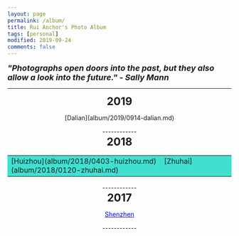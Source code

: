 ```yaml
---
layout: page
permalink: /album/
title: Rui Anchor's Photo Album
tags: [personal]
modified: 2019-09-24
comments: false
---
```


<strong><i><font size = "+1">"Photographs open doors into the past, but they also allow a look into the future."  - Sally Mann</font></i></strong>

----

<center><strong><font size = "+2">2019</font></strong></center>

<p align="center">
	[Dalian](album/2019/0914-dalian.md)
</p>
<center>
------------
</center>

<center><strong><font size = "+2">2018</font></strong></center>

<p align="center">
<table><tr><td bgcolor=#40E0D0>[Huizhou](album/2018/0403-huizhou.md) &nbsp;&nbsp; [Zhuhai](album/2018/0120-zhuhai.md)</td></tr></table>
</p>
<center>
------------
</center>

<center><strong><font size = "+2">2017</font></strong></center>

<p align="center">
	<a href="album/2017/1224-shenzhen.md"><font color=blue>
	Shenzhen</font></a>
</p>
<center>
------------
</center>